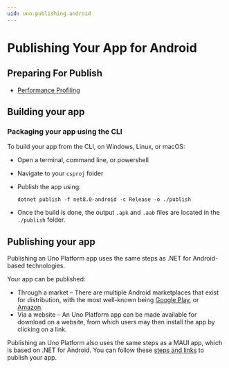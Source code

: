 ```yaml
---
uid: uno.publishing.android
---
```


# Publishing Your App for Android

## Preparing For Publish

- [Performance Profiling](xref:Uno.Tutorials.ProfilingApplications)

## Building your app

### Packaging your app using the CLI

To build your app from the CLI, on Windows, Linux, or macOS:

- Open a terminal, command line, or powershell
- Navigate to your `csproj` folder
- Publish the app using:

  ```shell
  dotnet publish -f net8.0-android -c Release -o ./publish
  ```

- Once the build is done, the output `.apk` and `.aab` files are located in the `./publish` folder.

## Publishing your app

Publishing an Uno Platform app uses the same steps as .NET for Android-based technologies.

Your app can be published:

- Through a market – There are multiple Android marketplaces that exist for distribution, with the most well-known being [Google Play](https://developer.android.com/distribute/googleplay/publish/index.html), or [Amazon](https://www.developer.amazon.com/docs/app-submission/submitting-apps-to-amazon-appstore.html).
- Via a website – An Uno Platform app can be made available for download on a website, from which users may then install the app by clicking on a link.

Publishing an Uno Platform also uses the same steps as a MAUI app, which is based on .NET for Android. You can follow these [steps and links](https://learn.microsoft.com/dotnet/maui/android/deployment/?view=net-maui-8.0) to publish your app.
